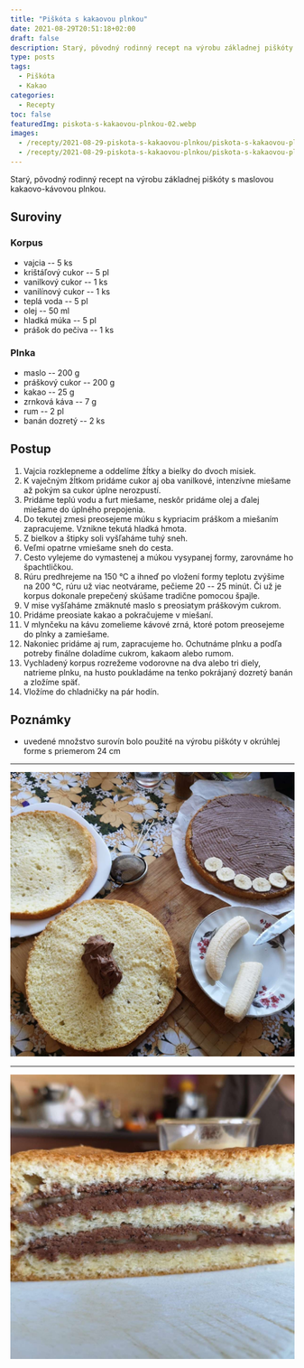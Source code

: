 ```yaml
---
title: "Piškóta s kakaovou plnkou"
date: 2021-08-29T20:51:18+02:00
draft: false
description: Starý, pôvodný rodinný recept na výrobu základnej piškóty s maslovou kakaovo-kávovou plnkou.
type: posts
tags:
  - Piškóta
  - Kakao
categories:
  - Recepty
toc: false
featuredImg: piskota-s-kakaovou-plnkou-02.webp
images:
  - /recepty/2021-08-29-piskota-s-kakaovou-plnkou/piskota-s-kakaovou-plnkou-01.jpg
  - /recepty/2021-08-29-piskota-s-kakaovou-plnkou/piskota-s-kakaovou-plnkou-02.jpg
---
```


Starý, pôvodný rodinný recept na výrobu základnej piškóty s maslovou kakaovo-kávovou plnkou.

## Suroviny

### Korpus

- vajcia -- 5 ks
- krištáľový cukor -- 5 pl
- vanilkový cukor -- 1 ks
- vanilínový cukor -- 1 ks
- teplá voda -- 5 pl
- olej -- 50 ml
- hladká múka -- 5 pl
- prášok do pečiva -- 1 ks

### Plnka

- maslo -- 200 g
- práškový cukor -- 200 g
- kakao -- 25 g
- zrnková káva -- 7 g
- rum -- 2 pl
- banán dozretý -- 2 ks

## Postup

1. Vajcia rozklepneme a oddelíme žĺtky a bielky do dvoch misiek.
2. K vaječným žĺtkom pridáme cukor aj oba vanilkové, intenzívne miešame až pokým sa cukor úplne nerozpustí.
3. Pridáme teplú vodu a furt miešame, neskôr pridáme olej a ďalej miešame do úplného prepojenia.
4. Do tekutej zmesi preosejeme múku s kypriacim práškom a miešaním zapracujeme. Vznikne tekutá hladká hmota.
5. Z bielkov a štipky soli vyšľaháme tuhý sneh.
6. Veľmi opatrne vmiešame sneh do cesta.
7. Cesto vylejeme do vymastenej a múkou vysypanej formy, zarovnáme ho špachtličkou.
8. Rúru predhrejeme na 150 °C a ihneď po vložení formy teplotu zvýšime na 200 °C, rúru už viac neotvárame, pečieme 20 -- 25 minút. Či už je korpus dokonale prepečený skúšame tradične pomocou špajle.
9. V mise vyšľaháme zmäknuté maslo s preosiatym práškovým cukrom.
10. Pridáme preosiate kakao a pokračujeme v miešaní.
11. V mlynčeku na kávu zomelieme kávové zrná, ktoré potom preosejeme do plnky a zamiešame.
12. Nakoniec pridáme aj rum, zapracujeme ho. Ochutnáme plnku a podľa potreby finálne doladíme cukrom, kakaom alebo rumom.
13. Vychladený korpus rozrežeme vodorovne na dva alebo tri diely, natrieme plnku, na husto poukladáme na tenko pokrájaný dozretý banán a zložíme späť.
14. Vložíme do chladničky na pár hodín.

## Poznámky

- uvedené množstvo surovín bolo použité na výrobu piškóty v okrúhlej forme s priemerom 24 cm

---

![Piškóta s kakaovou plnkou - výroba](piskota-s-kakaovou-plnkou-01.jpg "Výroba piškóty s kakaovou plnkou (autor: zwieratko, 2021)")

---

![Piškóta s kakaovou plnkou](piskota-s-kakaovou-plnkou-02.jpg "Piškóta s kakaovou plnkou (autor: zwieratko, 2021)")

